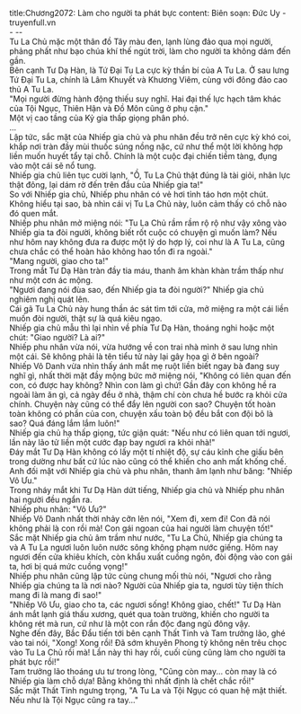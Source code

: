 title:Chương2072: Làm cho người ta phát bực
content:
Biên soạn: Đức Uy - truyenfull.vn<br>- --<br>Tu La Chủ mặc một thân đồ Tây màu đen, lạnh lùng đảo qua mọi người, phảng phất như bạo chúa khí thế ngút trời, làm cho người ta không dám đến gần.<br>Bên cạnh Tư Dạ Hàn, là Tứ Đại Tu La cực kỳ thần bí của A Tu La. Ở sau lưng Tứ Đại Tu La, chính là Lâm Khuyết và Khương Viêm, cùng với đông đảo cao thủ A Tu La.<br>"Mọi người đừng hành động thiếu suy nghĩ. Hai đại thế lực hạch tâm khác của Tội Ngục, Thiên Hận và Đồ Môn cũng ở phụ cận."<br>Một vị cao tầng của Kỷ gia thấp giọng phân phó.<br>...<br>Lập tức, sắc mặt của Nhiếp gia chủ và phu nhân đều trở nên cực kỳ khó coi, khắp nơi tràn đầy mùi thuốc súng nồng nặc, cứ như thể một lời không hợp liền muốn huyết tẩy tại chỗ. Chính là một cuộc đại chiến tiềm tàng, đụng vào một cái sẽ nổ tung.<br>Nhiếp gia chủ liên tục cười lạnh, "Ồ, Tu La Chủ thật đúng là tài giỏi, nhân lực thật đông, lại dám rờ đến trên đầu của Nhiếp gia ta!"<br>So với Nhiếp gia chủ, Nhiếp phu nhân có vẻ hơi tỉnh táo hơn một chút. Không hiểu tại sao, bà nhìn cái vị Tu La Chủ này, luôn cảm thấy có chỗ nào đó quen mắt.<br>Nhiếp phu nhân mở miệng nói: "Tu La Chủ rầm rầm rộ rộ như vậy xông vào Nhiếp gia ta đòi người, không biết rốt cuộc có chuyện gì muốn làm? Nếu như hôm nay không đưa ra được một lý do hợp lý, coi như là A Tu La, cũng chưa chắc có thể hoàn hảo không hao tổn đi ra ngoài."<br>"Mang người, giao cho ta!"<br>Trong mắt Tư Dạ Hàn tràn đầy tia máu, thanh âm khàn khàn trầm thấp như như một cơn ác mộng.<br>"Ngươi đang nói đùa sao, đến Nhiếp gia ta đòi người?" Nhiếp gia chủ nghiêm nghị quát lên.<br>Cái gã Tu La Chủ này hung thần ác sát tìm tới cửa, mở miệng ra một cái liền muốn đòi người, thật sự là quá kiêu ngạo.<br>Nhiếp gia chủ mẫu thì lại nhìn về phía Tư Dạ Hàn, thoáng nghi hoặc một chút: "Giao người? Là ai?"<br>Nhiếp phu nhân vừa nói, vừa hướng về con trai nhà mình ở sau lưng nhìn một cái. Sẽ không phải là tên tiểu tử này lại gây họa gì ở bên ngoài?<br>Nhiếp Vô Danh vừa nhìn thấy ánh mắt mẹ ruột liền biết ngay bà đang suy nghĩ gì, nhất thời mặt đầy mộng bức mở miệng nói, "Không có liên quan đến con, có được hay không? Nhìn con làm gì chứ! Gần đây con không hề ra ngoài làm ăn gì, cả ngày đều ở nhà, thậm chí còn chưa hề bước ra khỏi cửa chính. Chuyện này cũng có thể đẩy lên người con sao? Chuyện tốt hoàn toàn không có phần của con, chuyện xấu toàn bộ đều bắt con đội bô là sao? Quá đáng lắm lắm luôn!"<br>Nhiếp gia chủ hạ thấp giọng, tức giận quát: "Nếu như có liên quan tới ngươi, lần này lão tử liền một cước đạp bay ngươi ra khỏi nhà!"<br>Đáy mắt Tư Dạ Hàn không có lấy một tí nhiệt độ, sự cáu kỉnh che giấu bên trong dường như bất cứ lúc nào cũng có thể khiến cho anh mất khống chế. Anh đối mặt với Nhiếp gia chủ và phu nhân, thanh âm lạnh như băng: "Nhiếp Vô Ưu."<br>Trong nháy mắt khi Tư Dạ Hàn dứt tiếng, Nhiếp gia chủ và Nhiếp phu nhân hai người đều ngẩn ra.<br>Nhiếp phu nhân: "Vô Ưu?"<br>Nhiếp Vô Danh nhất thời nhảy cỡn lên nói, "Xem đi, xem đi! Con đã nói không phải là con rồi mà! Con gái ngoan của hai người làm chuyện tốt!"<br>Sắc mặt Nhiếp gia chủ âm trầm như nước, "Tu La Chủ, Nhiếp gia chúng ta và A Tu La ngươi luôn luôn nước sông không phạm nước giếng. Hôm nay ngươi đến cửa khiêu khích, còn khẩu xuất cuồng ngôn, đòi động vào con gái ta, hơi bị quá mức cuồng vọng!"<br>Nhiếp phu nhân cũng lập tức cùng chung mối thù nói, "Ngươi cho rằng Nhiếp gia chúng ta là nơi nào? Người của Nhiếp gia ta, ngươi tùy tiện thích mang đi là mang đi sao!"<br>"Nhiếp Vô Ưu, giao cho ta, các ngươi sống! Không giao, chết!" Tư Dạ Hàn ánh mắt lạnh giá thấu xương, quét qua toàn trường, khiến cho người ta không rét mà run, cứ như là một con rắn độc đang ngủ đông vậy.<br>Nghe đến đây, Bắc Đẩu tiến tới bên cạnh Thất Tinh và Tam trưởng lão, ghé vào tai nói, "Xong! Xong rồi! Đã sớm khuyên Phong tỷ không nên trêu chọc vào Tu La Chủ rồi mà! Lần này thì hay rồi, cuối cùng cũng làm cho người ta phát bực rồi!"<br>Tam trưởng lão thoáng ưu tư trong lòng, "Cũng còn may... còn may là có Nhiếp gia làm chỗ dựa! Bằng không thì nhất định là chết chắc rồi!"<br>Sắc mặt Thất Tinh ngưng trọng, "A Tu La và Tội Ngục có quan hệ mật thiết. Nếu như là Tội Ngục cũng ra tay..."